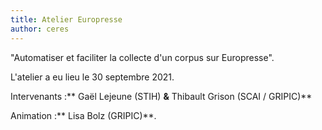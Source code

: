 ```yaml
---
title: Atelier Europresse
author: ceres
---
```


"Automatiser et faciliter la collecte d'un corpus sur Europresse".

L'atelier a eu lieu le 30 septembre 2021.

Intervenants :** Gaël Lejeune (STIH) **&** Thibault Grison (SCAI / GRIPIC)**

Animation :** Lisa Bolz (GRIPIC)**.
